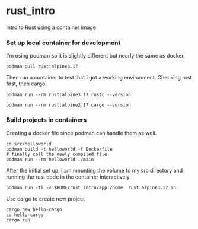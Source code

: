 # rust_intro
Intro to Rust using a container image


### Set up local container for development  

I'm using podman so it is slightly different but nearly the same as docker. 

`podman pull rust:alpine3.17`  

Then run a container to test that I got a working environment. Checking rust first, then cargo. 

`podman run --rm rust:alpine3.17 rustc --version`  

`podman run --rm rust:alpine3.17 cargo --version`  

### Build projects in containers  

Creating a docker file since podman can handle them as well. 

```
cd src/helloworld
podman build -t helloworld -f Dockerfile
# finally call the newly compiled file
podman run --rm helloworld ./main 
```

After the initial set up, I am mounting the volume to my src directory and running the rust code in the container interactively.

`podman run -ti -v $HOME/rust_intro/app:/home  rust:alpine3.17 sh`  

Use cargo to create new project

```
cargo new hello-cargo
cd hello-cargo
cargo run
```
